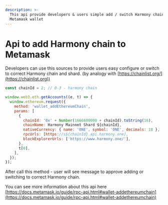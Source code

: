```yaml
---
description: >-
  This api provide developers & users simple add / switch Harmony chain to
  Metamask wallet
---
```


# Api to add Harmony chain to Metamask

Developers can use this sources to provide users easy configure or switch to correct Harmony chain and shard. (by analogy with [https://chainlist.org/](https://chainlist.org))

```javascript
const chainId = 2; // 0-3 - harmony chain

window.web3.eth.getAccounts((e, t) => {
  window.ethereum.request({
    method: 'wallet_addEthereumChain',
    params: [
      {
        chainId: '0x' + Number(1666600000 + chainId).toString(16),
        chainName: Harmony Mainnet Shard ${chainId},
        nativeCurrency: { name: 'ONE', symbol: 'ONE', decimals: 18 },
        rpcUrls: [https://s${chainId}.api.harmony.one],
        blockExplorerUrls: ['https://www.harmony.one/'],
      },
      t[0],
    ],
  });
});
```

After call this method - user will see message to approve adding or switching to correct Harmony chain.

You can see more information about this api here [https://docs.metamask.io/guide/rpc-api.html#wallet-addethereumchain](https://docs.metamask.io/guide/rpc-api.html#wallet-addethereumchain)
